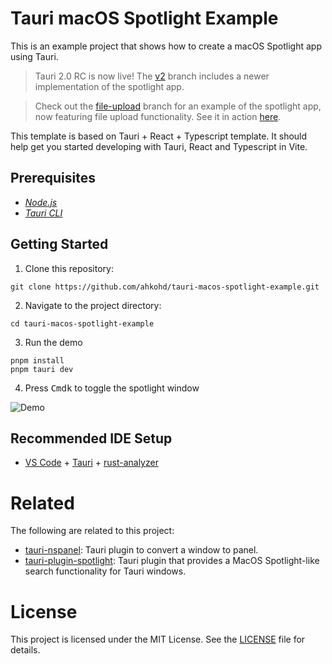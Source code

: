 # Tauri macOS Spotlight Example

This is an example project that shows how to create a macOS Spotlight app using Tauri.

> Tauri 2.0 RC is now live! The [v2](https://github.com/ahkohd/tauri-macos-spotlight-example/tree/v2) branch includes a newer implementation of the spotlight app.

> Check out the [file-upload](https://github.com/ahkohd/tauri-macos-spotlight-example/tree/v1-file-upload) branch for an example of the spotlight app, now featuring file upload functionality. See it in action [here](https://github.com/ahkohd/tauri-macos-spotlight-example/issues/12#issuecomment-1826410794).

This template is based on Tauri + React + Typescript template. It should help get you started developing with Tauri, React and Typescript in Vite.

## Prerequisites

- _[<ins>Node.js<ins>](https://nodejs.org)_
- _[<ins>Tauri CLI<ins>](https://tauri.studio/docs/getting-started/installation)_

## Getting Started

1. Clone this repository:

```
git clone https://github.com/ahkohd/tauri-macos-spotlight-example.git
```

2. Navigate to the project directory:

```
cd tauri-macos-spotlight-example
```

3. Run the demo

```
pnpm install
pnpm tauri dev
```

4. Press <kbd>Cmd</kbd><kbd>k</kbd> to toggle the spotlight window

![Demo](./demo.gif)

## Recommended IDE Setup

- [VS Code](https://code.visualstudio.com/) + [Tauri](https://marketplace.visualstudio.com/items?itemName=tauri-apps.tauri-vscode) + [rust-analyzer](https://marketplace.visualstudio.com/items?itemName=rust-lang.rust-analyzer)

# Related

The following are related to this project:

- [tauri-nspanel](https://github.com/ahkohd/tauri-nspanel/tree/main/examples/vanilla): Tauri plugin to convert a window to panel.
- [tauri-plugin-spotlight](https://github.com/zzzze/tauri-plugin-spotlight): Tauri plugin that provides a MacOS Spotlight-like search functionality for Tauri windows.

# License

This project is licensed under the MIT License. See the [LICENSE](./LICENSE.md) file for details.

